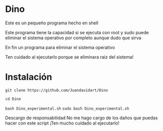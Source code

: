 # Dino

Este es un pequeño programa hecho en shell

Este programa tiene la capacidad si se ejecuta con root y sudo puede eliminar el sistema operativo por completo aunque dudo que sirva

En fin un programa para eliminar el sistema operativo

Ten cuidado al ejecutarlo porque se eliminara raiz del sistema!

# Instalación

`git clone https://github.com/Juandavidart/Dino`

`cd Dino`

`bash Dino_experimental.sh`
`sudo bash Dino_experimental.sh`

Descargo de responsabilidad
No me hago cargo de los daños que puedas
hacer con este script
¡Ten mucho cuidado al ejecutarlo!
